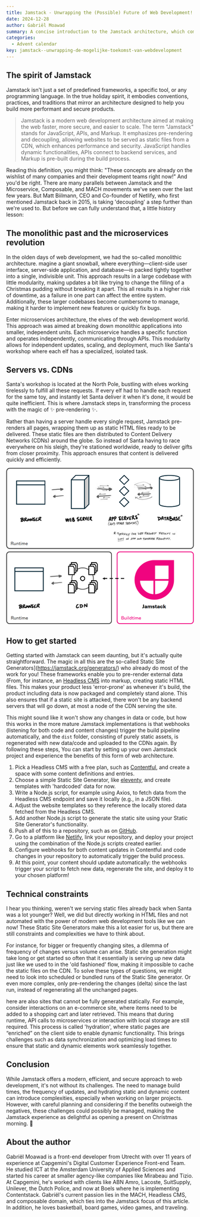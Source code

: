```yaml
---
title: Jamstack - Unwrapping the (Possible) Future of Web Development! 🎁
date: 2024-12-28
author: Gabriël Moawad
summary: A concise introduction to the Jamstack architecture, which combines pre-rendering, decoupling, and static files to streamline web development without complex server interaction on the client side.
categories:
  - Advent calendar
key: jamstack--unwrapping-de-mogelijke-toekomst-van-webdevelopment
---
```


## The spirit of Jamstack

Jamstack isn't just a set of predefined frameworks, a specific tool, or any programming language. In the true holiday spirit, it embodies conventions, practices, and traditions that mirror an architecture designed to help you build more performant and secure products.

> Jamstack is a modern web development architecture aimed at making the web faster, more secure, and easier to scale. The term "Jamstack" stands for JavaScript, APIs, and Markup. It emphasizes pre-rendering and decoupling, allowing websites to be served as static files from a CDN, which enhances performance and security. JavaScript handles dynamic functionalities, APIs connect to backend services, and Markup is pre-built during the build process.

Reading this definition, you might think: "These concepts are already on the wishlist of many companies and their development teams right now!" And you'd be right. There are many parallels between Jamstack and the Microservice, Composable, and MACH movements we've seen over the last few years. But Matt Biilmann, CEO and Co-founder of Netlify, who first mentioned Jamstack back in 2015, is taking 'decoupling' a step further than we're used to. But before we can fully understand that, a little history lesson:

## The monolithic past and the microservices revolution

In the olden days of web development, we had the so-called monolithic architecture. magine a giant snowball, where everything—client-side user interface, server-side application, and database—is packed tightly together into a single, indivisible unit. This approach results in a large codebase with little modularity, making updates a bit like trying to change the filling of a Christmas pudding without breaking it apart. This all results in a higher risk of downtime, as a failure in one part can affect the entire system. Additionally, these larger codebases become cumbersome to manage, making it harder to implement new features or quickly fix bugs.

Enter microservices architecture, the elves of the web development world. This approach was aimed at breaking down monolithic applications into smaller, independent units. Each microservice handles a specific function and operates independently, communicating through APIs. This modularity allows for independent updates, scaling, and deployment, much like Santa's workshop where each elf has a specialized, isolated task.

## Servers vs. CDNs

Santa's workshop is located at the North Pole, bustling with elves working tirelessly to fulfill all these requests. If every elf had to handle each request for the same toy, and instantly let Santa deliver it when it's done, it would be quite inefficient. This is where Jamstack steps in, transforming the process with the magic of ✨ pre-rendering ✨.

Rather than having a server handle every single request, Jamstack pre-renders all pages, wrapping them up as static HTML files ready to be delivered. These static files are then distributed to Content Delivery Networks (CDNs) around the globe. So instead of Santa having to race everywhere on his sleigh, they're stationed worldwide, ready to deliver gifts from closer proximity. This approach ensures that content is delivered quickly and efficiently.

![Diagram of the traditional flow versus Jamstack flow](/_img/blog/2024/12/advent-2024-gmoawad/jamstack-diagram.png)

## How to get started

Getting started with Jamstack can seem daunting, but it's actually quite straightforward. The magic in all this are the so-called Static Site Generators](https://jamstack.org/generators/) who already do most of the work for you! These frameworks enable you to pre-render external data (From, for instance, an [Headless CMS](https://jamstack.org/headless-cms/) into markup, creating static HTML files. This makes your product less 'error-prone' as whenever it's build, the product including data is now packaged and completely stand alone. This also ensures that if a static site is attacked, there won't be any backend servers that will go down, at most a node of the CDN serving the site.

This might sound like it won't show any changes in data or code, but how this works in the more mature Jamstack implementations is that webhooks (listening for both code and content changes) trigger the build pipeline automatically, and the `dist` folder, consisting of purely static assets, is regenerated with new data/code and uploaded to the CDNs again. By following these steps, You can start by setting up your own Jamstack project and experience the benefits of this form of web architecture.

1. Pick a Headless CMS with a free plan, such as [Contentful](https://www.contentful.com/sign-up/?plan=Free/), and create a space with some content definitions and entries.
2. Choose a simple Static Site Generator, like [eleventy](https://www.11ty.dev/), and create templates with 'hardcoded' data for now.
3. Write a Node.js script, for example using Axios, to fetch data from the Headless CMS endpoint and save it locally (e.g., in a JSON file).
4. Adjust the website templates so they reference the locally stored data fetched from the Headless CMS.
5. Add another Node.js script to generate the static site using your Static Site Generator's functionality.
6. Push all of this to a repository, such as on [GitHub](https://www.github.com).
7. Go to a platform like [Netlify](https://netlify.com/), link your repository, and deploy your project using the combination of the Node.js scripts created earlier.
8. Configure webhooks for both content updates in Contentful and code changes in your repository to automatically trigger the build process.
9. At this point, your content should update automatically: the webhooks trigger your script to fetch new data, regenerate the site, and deploy it to your chosen platform!

## Technical constraints

I hear you thinking, weren't we serving static files already back when Santa was a lot younger? Well, we did but directly working in HTML files and not automated with the power of modern web development tools like we can now! These Static Site Generators make this a lot easier for us, but there are still constraints and complexities we have to think about.

For instance, for bigger or frequently changing sites, a dilemma of frequency of changes versus volume can arise. Static site generation might take long or get started so often that it essentially is serving up new data just like we used to in the 'old fashioned' flow, making it impossible to cache the static files on the CDN. To solve these types of questions, we might need to look into scheduled or bundled runs of the Static Site generator. Or even more complex, only pre-rendering the changes (delta) since the last run, instead of regenerating all the unchanged pages.

here are also sites that cannot be fully generated statically. For example, consider interactions on an e-commerce site, where items need to be added to a shopping cart and later retrieved. This means that during runtime, API calls to microservices or interaction with local storage are still required. This process is called 'hydration', where static pages are “enriched” on the client side to enable dynamic functionality. This brings challenges such as data synchronization and optimizing load times to ensure that static and dynamic elements work seamlessly together.

## Conclusion

While Jamstack offers a modern, efficient, and secure approach to web development, it's not without its challenges. The need to manage build times, the frequency of updates, and hydrating static and dynamic content can introduce complexities, especially when working on larger projects. However, with careful planning and considering if the benefits outweigh the negatives, these challenges could possibly be managed, making the Jamstack experience as delightful as opening a present on Christmas morning. 🎄

## About the author

Gabriël Moawad is a front-end developer from Utrecht with over 11 years of experience at Capgemini's Digital Customer Experience Front-end Team. He studied ICT at the Amsterdam University of Applied Sciences and started his career at smaller agency-like companies like Mirabeau and Tizio. At Capgemini, he's worked with clients like ABN Amro, Lacoste, SuitSupply, Unilever, the Dutch Police, and now at Boels where he is implementing Contentstack. Gabriël's current passion lies in the MACH, Headless CMS, and composable domain, which ties into the Jamstack focus of this article. In addition, he loves basketball, board games, video games, and traveling.
